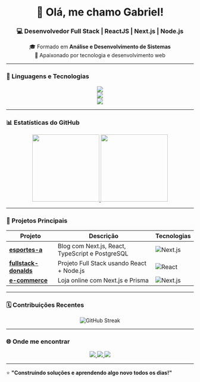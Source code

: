 <!-- Banner / Cabeçalho -->
<h1 align="center">👋 Olá, me chamo Gabriel!</h1>
<h3 align="center">💻 Desenvolvedor Full Stack | ReactJS | Next.js | Node.js</h3>

<p align="center">
🎓 Formado em <strong>Análise e Desenvolvimento de Sistemas</strong><br>
🚀 Apaixonado por tecnologia e desenvolvimento web
</p>

---

### 🧠 Linguagens e Tecnologias

<p align="center">
  <!-- Frontend -->
  <img src="https://skillicons.dev/icons?i=react,next,ts,js,html,css,tailwind" />
  <br/>
  <!-- Backend -->
  <img src="https://skillicons.dev/icons?i=nodejs,express,prisma,postgres,mysql" />
  <br/>
  <!-- Tools -->
  <img src="https://skillicons.dev/icons?i=git,github,vscode,figma,linux,docker" />
</p>

---

### 📊 Estatísticas do GitHub

<div align="center">
  <a href="https://github.com/SEU_USUARIO">
    <img height="180em" src="https://github-readme-stats.vercel.app/api?username=SEU_USUARIO&show_icons=true&theme=radical&count_private=true" />
    <img height="180em" src="https://github-readme-stats.vercel.app/api/top-langs/?username=SEU_USUARIO&layout=compact&theme=radical" />
  </a>
</div>

---

### 📌 Projetos Principais

| Projeto | Descrição | Tecnologias |
|----------|------------|--------------|
| [**esportes-a**](https://github.com/SEU_USUARIO/esportes-a) | Blog com Next.js, React, TypeScript e PostgreSQL | ![Next.js](https://skillicons.dev/icons?i=next,ts,prisma,postgres,tailwind) |
| [**fullstack-donalds**](https://github.com/SEU_USUARIO/fullstack-donalds) | Projeto Full Stack usando React + Node.js | ![React](https://skillicons.dev/icons?i=react,nodejs,ts,express) |
| [**e-commerce**](https://github.com/SEU_USUARIO/e-commerce) | Loja online com Next.js e Prisma | ![Next.js](https://skillicons.dev/icons?i=next,prisma,ts,postgres) |

---

### 🗓️ Contribuições Recentes

<div align="center">
  <img src="https://github-readme-streak-stats.herokuapp.com/?user=SEU_USUARIO&theme=radical" alt="GitHub Streak" />
</div>

---

### 🌐 Onde me encontrar

<p align="center">
  <a href="https://www.linkedin.com/in/SEU_LINKEDIN/">
    <img src="https://img.shields.io/badge/LinkedIn-0A66C2?style=for-the-badge&logo=linkedin&logoColor=white"/>
  </a>
  <a href="mailto:seuemail@exemplo.com">
    <img src="https://img.shields.io/badge/Gmail-EA4335?style=for-the-badge&logo=gmail&logoColor=white"/>
  </a>
  <a href="https://seu-portfolio.com">
    <img src="https://img.shields.io/badge/Portfolio-000000?style=for-the-badge&logo=react&logoColor=white"/>
  </a>
</p>

---

⭐ **"Construindo soluções e aprendendo algo novo todos os dias!"**
